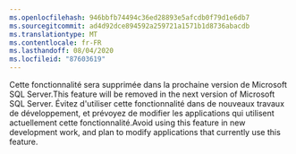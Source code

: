 ```yaml
---
ms.openlocfilehash: 946bbfb74494c36ed28893e5afcdb0f79d1e6db7
ms.sourcegitcommit: ad4d92dce894592a259721a1571b1d8736abacdb
ms.translationtype: MT
ms.contentlocale: fr-FR
ms.lasthandoff: 08/04/2020
ms.locfileid: "87603619"
---
```

<span data-ttu-id="f060d-101">Cette fonctionnalité sera supprimée dans la prochaine version de Microsoft SQL Server.</span><span class="sxs-lookup"><span data-stu-id="f060d-101">This feature will be removed in the next version of Microsoft SQL Server.</span></span> <span data-ttu-id="f060d-102">Évitez d'utiliser cette fonctionnalité dans de nouveaux travaux de développement, et prévoyez de modifier les applications qui utilisent actuellement cette fonctionnalité.</span><span class="sxs-lookup"><span data-stu-id="f060d-102">Avoid using this feature in new development work, and plan to modify applications that currently use this feature.</span></span>

